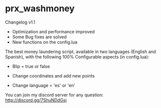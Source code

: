 # prx_washmoney

Changelog v1.1

- Optimization and performance improved
- Some Bug fixes are solved
- New functions on the config.lua

The best money laundering script, available in two languages ​​(English and Spanish),
with the following 100% Configurable aspects (in config.lua):

- Blip = true or false

- Change coordinates and add new points

- Change language = 'es' or 'en'

You can join my discord server for any question: http://discord.gg/7ShuNDdGsj
